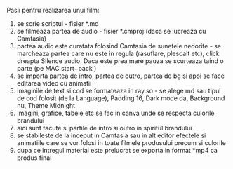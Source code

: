 Pasii pentru realizarea unui film:
1) se scrie scriptul - fisier *.md
2) se filmeaza partea de audio - fisier *.cmproj (daca se lucreaza cu Camtasia)
3) partea audio este curatata folosind Camtasia de sunetele nedorite - se marcheaza partea care nu este in regula (rasuflare, plescait etc), click dreapta Silence audio. Daca este prea mare pauza se scurteaza taind o parte (pe MAC start+back )
4) se importa partea de intro, partea de outro, partea de bg si apoi se face editarea video cu animatii
5) imaginile de text si cod se formateaza in ray.so - se alege md sau tipul de cod folosit (de la Language), Padding 16, Dark mode da, Background nu, Theme Midnight
6) Imagini, grafice, tabele etc se fac in canva unde se respecta culorile brandului
7) aici sunt facute si partile de intro si outro in spiritul brandului
8) se stabileste de la inceput in Camtasia sau in alt editor efectele si animatiile care se vor folosi in toate filmele produsului precum si culorile
9) dupa ce intregul material este prelucrat se exporta in format *mp4 ca produs final